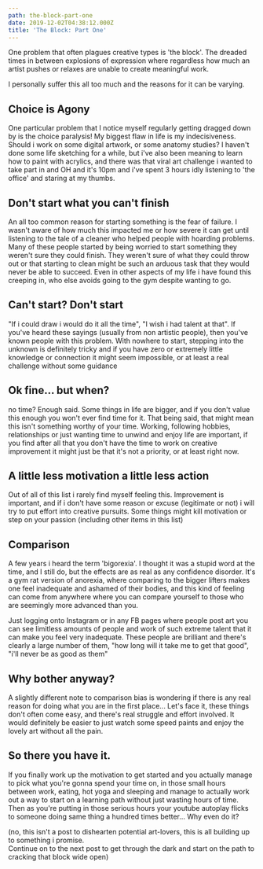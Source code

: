```yaml
---
path: the-block-part-one
date: 2019-12-02T04:38:12.000Z
title: 'The Block: Part One'
---
```

One problem that often plagues creative types is 'the block'. The dreaded times in between explosions of expression where regardless how much an artist pushes or relaxes are unable to create meaningful work. 

I personally suffer this all too much and the reasons for it can be varying.

## Choice is Agony

One particular problem that I notice myself regularly getting dragged down by is the choice paralysis! My biggest flaw in life is my indecisiveness. Should i work on some digital artwork, or some anatomy studies? I haven't done some life sketching for a while, but i've also been meaning to learn how to paint with acrylics, and there was that viral art challenge i wanted to take part in and OH and it's 10pm and i've spent 3 hours idly listening to 'the office' and staring at my thumbs.

## Don't start what you can't finish

An all too common reason for starting something is the fear of failure. I wasn't aware of how much this impacted me or how severe it can get until listening to the tale of a cleaner who helped people with hoarding problems. Many of these people started by being worried to start something they weren't sure they could finish. They weren't sure of what they could throw out or that starting to clean might be such an arduous task that they would never be able to succeed. Even in other aspects of my life i have found this creeping in, who else avoids going to the gym despite wanting to go.

## Can't start? Don't start

"If i could draw i would do it all the time", "I wish i had talent at that". If you've heard these sayings (usually from non artistic people), then you've known people with this problem. With nowhere to start, stepping into the unknown is definitely tricky and if you have zero or extremely little knowledge or connection it might seem impossible, or at least a real challenge without some guidance

## Ok fine... but when?

no time? Enough said. Some things in life are bigger, and if you don't value this enough you won't ever find time for it. That being said, that might mean this isn't something worthy of your time. Working, following hobbies, relationships or just wanting time to unwind and enjoy life are important, if you find after all that you don't have the time to work on creative improvement it might just be that it's not a priority, or at least right now.

## A little less motivation a little less action

Out of all of this list i rarely find myself feeling this. Improvement is important, and if i don't have some reason or excuse (legitimate or not) i will try to put effort into creative pursuits. Some things might kill motivation or step on your passion (including other items in this list)

## Comparison

A few years i heard the term 'bigorexia'. I thought it was a stupid word at the time, and I still do, but the effects are as real as any confidence disorder. It's a gym rat version of anorexia, where comparing to the bigger lifters makes one feel inadequate and ashamed of their bodies, and this kind of feeling can come from anywhere where you can compare yourself to those who are seemingly more advanced than you.

Just logging onto Instagram or in any FB pages where people post art you can see limitless amounts of people and work of such extreme talent that it can make you feel very inadequate. These people are brilliant and there's clearly a large number of them, "how long will it take me to get that good", "i'll never be as good as them"

## Why bother anyway?

A slightly different note to comparison bias is wondering if there is any real reason for doing what you are in the first place... Let's face it, these things don't often come easy, and there's real struggle and effort involved. It would definitely be easier to just watch some speed paints and enjoy the lovely art without all the pain.



## So there you have it.

If you finally work up the motivation to get started and you actually manage to pick what you're gonna spend your time on, in those small hours between work, eating, hot yoga and sleeping and manage to actually work out a way to start on a learning path without just wasting hours of time. Then as you're putting in those serious hours your youtube autoplay flicks to someone doing same thing a hundred times better... Why even do it?



(no, this isn't a post to dishearten potential art-lovers, this is all building up to something i promise.\
Continue on to the next post to get through the dark and start on the path to cracking that block wide open)
